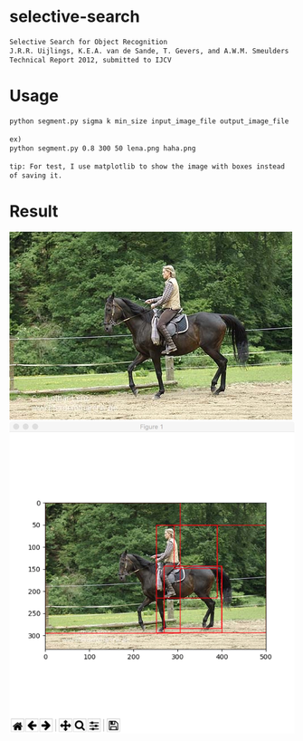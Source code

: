 # selective-search
```
Selective Search for Object Recognition
J.R.R. Uijlings, K.E.A. van de Sande, T. Gevers, and A.W.M. Smeulders
Technical Report 2012, submitted to IJCV
```
# Usage

```
python segment.py sigma k min_size input_image_file output_image_file

ex)
python segment.py 0.8 300 50 lena.png haha.png

tip: For test, I use matplotlib to show the image with boxes instead of saving it.
```

# Result

![000393.jpg](./000393.jpg) ![result.png](./result.png)
